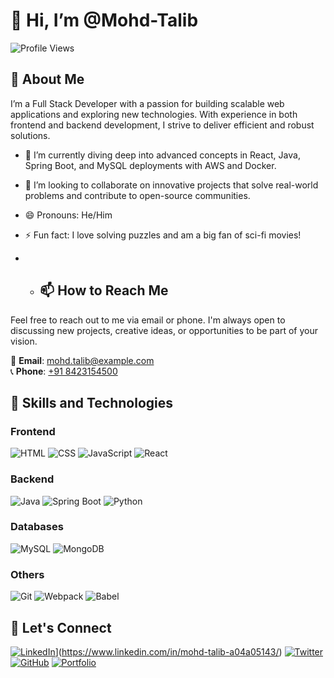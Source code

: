 # 👋 Hi, I’m @Mohd-Talib

![Profile Views](https://komarev.com/ghpvc/?username=Mohd-Talib-gfpo&color=blue)

## 👀 About Me
I’m a Full Stack Developer with a passion for building scalable web applications and exploring new technologies. With experience in both frontend and backend development, I strive to deliver efficient and robust solutions.

- 🌱 I’m currently diving deep into advanced concepts in React, Java, Spring Boot, and MySQL deployments with AWS and Docker.
- 💞️ I’m looking to collaborate on innovative projects that solve real-world problems and contribute to open-source communities.
- 😄 Pronouns: He/Him
- ⚡ Fun fact: I love solving puzzles and am a big fan of sci-fi movies!

- - ## 📫 How to Reach Me

Feel free to reach out to me via email or phone. I'm always open to discussing new projects, creative ideas, or opportunities to be part of your vision.

📧 **Email**: [mohd.talib@example.com](mailto:mohd.talib@example.com)  
📞 **Phone**: [+91 8423154500](tel:+918423154500)  

## 🚀 Skills and Technologies
### Frontend
![HTML](https://img.shields.io/badge/HTML-E34F26?style=for-the-badge&logo=html5&logoColor=white)
![CSS](https://img.shields.io/badge/CSS-1572B6?style=for-the-badge&logo=css3&logoColor=white)
![JavaScript](https://img.shields.io/badge/JavaScript-F7DF1E?style=for-the-badge&logo=javascript&logoColor=black)
![React](https://img.shields.io/badge/React-61DAFB?style=for-the-badge&logo=react&logoColor=black)

### Backend
![Java](https://img.shields.io/badge/Java-007396?style=for-the-badge&logo=java&logoColor=white)
![Spring Boot](https://img.shields.io/badge/Spring%20Boot-6DB33F?style=for-the-badge&logo=spring-boot&logoColor=white)
![Python](https://img.shields.io/badge/Python-3776AB?style=for-the-badge&logo=python&logoColor=white)

### Databases
![MySQL](https://img.shields.io/badge/MySQL-4479A1?style=for-the-badge&logo=mysql&logoColor=white)
![MongoDB](https://img.shields.io/badge/MongoDB-4EA94B?style=for-the-badge&logo=mongodb&logoColor=white)

### Others
![Git](https://img.shields.io/badge/Git-F05032?style=for-the-badge&logo=git&logoColor=white)
![Webpack](https://img.shields.io/badge/Webpack-8DD6F9?style=for-the-badge&logo=webpack&logoColor=black)
![Babel](https://img.shields.io/badge/Babel-F9DC3E?style=for-the-badge&logo=babel&logoColor=black)


## 🤝 Let's Connect
[![LinkedIn](https://img.shields.io/badge/LinkedIn-0077B5?style=for-the-badge&logo=linkedin&logoColor=white)](https://www.linkedin.com/in/mohd-talib-a04a05143/)](https://www.linkedin.com/in/mohd-talib-a04a05143/)
[![Twitter](https://img.shields.io/badge/Twitter-1DA1F2?style=for-the-badge&logo=twitter&logoColor=white)](https://twitter.com/your-profile)
[![GitHub](https://img.shields.io/badge/GitHub-181717?style=for-the-badge&logo=github&logoColor=white)](https://github.com/Mohd-Talib-gfpo)
[![Portfolio](https://img.shields.io/badge/Portfolio-000000?style=for-the-badge&logo=About.me&logoColor=white)](https://your-portfolio.com)
